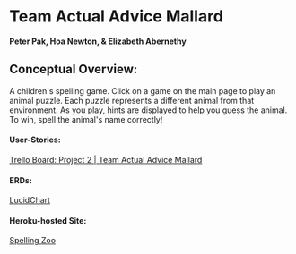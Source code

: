 # Team Actual Advice Mallard

**Peter Pak, Hoa Newton, & Elizabeth Abernethy**

## Conceptual Overview:
A children's spelling game. Click on a game on the main page to play an animal puzzle. Each puzzle represents a different animal from that environment. As you play, hints are displayed to help you guess the animal. To win, spell the animal's name correctly!


#### User-Stories:
[Trello Board: Project 2 | Team Actual Advice Mallard](https://trello.com/b/XRI6bfJK)

#### ERDs:
[LucidChart](https://www.lucidchart.com/publicSegments/view/53e42f64-295c-4fcc-8baf-74130a00d4ac/image.png)

#### Heroku-hosted Site:
[Spelling Zoo](http://secure-bayou-5911.herokuapp.com/)
